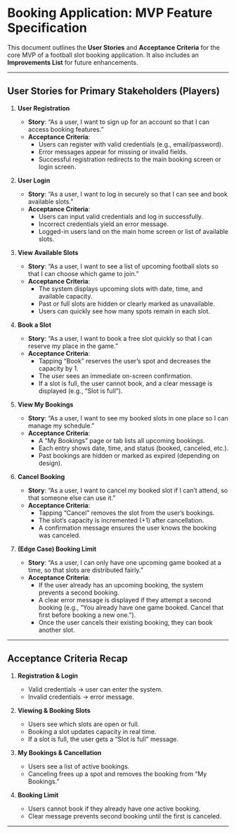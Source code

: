 # Booking Application: MVP Feature Specification

This document outlines the **User Stories** and **Acceptance Criteria** for the core MVP of a football slot booking application. It also includes an **Improvements List** for future enhancements.

---

## User Stories for Primary Stakeholders (Players)

1. **User Registration**  
   - **Story**: “As a user, I want to sign up for an account so that I can access booking features.”  
   - **Acceptance Criteria**:  
     - Users can register with valid credentials (e.g., email/password).  
     - Error messages appear for missing or invalid fields.  
     - Successful registration redirects to the main booking screen or login screen.

2. **User Login**  
   - **Story**: “As a user, I want to log in securely so that I can see and book available slots.”  
   - **Acceptance Criteria**:  
     - Users can input valid credentials and log in successfully.  
     - Incorrect credentials yield an error message.  
     - Logged-in users land on the main home screen or list of available slots.

3. **View Available Slots**  
   - **Story**: “As a user, I want to see a list of upcoming football slots so that I can choose which game to join.”  
   - **Acceptance Criteria**:  
     - The system displays upcoming slots with date, time, and available capacity.  
     - Past or full slots are hidden or clearly marked as unavailable.  
     - Users can quickly see how many spots remain in each slot.

4. **Book a Slot**  
   - **Story**: “As a user, I want to book a free slot quickly so that I can reserve my place in the game.”  
   - **Acceptance Criteria**:  
     - Tapping “Book” reserves the user’s spot and decreases the capacity by 1.  
     - The user sees an immediate on-screen confirmation.  
     - If a slot is full, the user cannot book, and a clear message is displayed (e.g., “Slot is full”).

5. **View My Bookings**  
   - **Story**: “As a user, I want to see my booked slots in one place so I can manage my schedule.”  
   - **Acceptance Criteria**:  
     - A “My Bookings” page or tab lists all upcoming bookings.  
     - Each entry shows date, time, and status (booked, canceled, etc.).  
     - Past bookings are hidden or marked as expired (depending on design).

6. **Cancel Booking**  
   - **Story**: “As a user, I want to cancel my booked slot if I can’t attend, so that someone else can use it.”  
   - **Acceptance Criteria**:  
     - Tapping “Cancel” removes the slot from the user’s bookings.  
     - The slot’s capacity is incremented (+1) after cancellation.  
     - A confirmation message ensures the user knows the booking was canceled.

7. **(Edge Case) Booking Limit**  
   - **Story**: “As a user, I can only have one upcoming game booked at a time, so that slots are distributed fairly.”  
   - **Acceptance Criteria**:  
     - If the user already has an upcoming booking, the system prevents a second booking.  
     - A clear error message is displayed if they attempt a second booking (e.g., “You already have one game booked. Cancel that first before booking a new one.”).  
     - Once the user cancels their existing booking, they can book another slot.

---

## Acceptance Criteria Recap

1. **Registration & Login**  
   - Valid credentials → user can enter the system.  
   - Invalid credentials → error message.

2. **Viewing & Booking Slots**  
   - Users see which slots are open or full.  
   - Booking a slot updates capacity in real time.  
   - If a slot is full, the user gets a “Slot is full” message.

3. **My Bookings & Cancellation**  
   - Users see a list of active bookings.  
   - Canceling frees up a spot and removes the booking from “My Bookings.”

4. **Booking Limit**  
   - Users cannot book if they already have one active booking.  
   - Clear message prevents second booking until the first is canceled.

---
